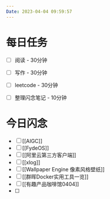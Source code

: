 ```yaml
---
Date: 2023-04-04 09:59:57
---
```


# 每日任务
- [ ] 阅读 - 30分钟
- [ ] 写作 - 30分钟
- [ ] leetcode - 30分钟
- [ ] 整理闪念笔记 - 10分钟


# 今日闪念
- [ ] [[AIGC]]
- [ ] [[FydeOS]]
- [ ] [[阿里云第三方客户端]]
- [ ] [[xlog]]
- [ ] [[Wallpaper Engine 像素风格壁纸]]
- [ ] [[群晖Docker实用工具一览]]
- [ ] [[有趣产品咖啡馆0404]]
- [ ] 



